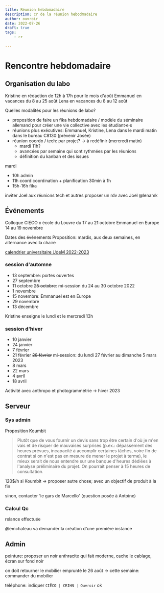 ```yaml
---
title: Réunion hebdomadaire
description: cr de la réunion hebodmadaire
author: ouvroir
date: 2022-07-26
draft: true
tags:
    - cr
    
---
```


# Rencontre hebdomadaire

## Organisation du labo

Kristine en rédaction de 12h à 17h pour le mois d'août
Emmanuel en vacances du 8 au 25 août
Lena en vacances du 8 au 12 août


Quelles modalités pour les réunions de labo? 
- proposition de faire un fika hebdomadaire / modèle du séminaire allemand pour créer une vie collective avec les étudiant·e·s
- réunions plus exécutives: Emmanuel, Kristine, Lena dans le mardi matin dans le bureau C8130 (prévenir Josée)
- réunion coordo / tech: par projet? → à redéfinir (mercredi matin)
    - mardi 11h?
    - avancées par semaine qui sont rythmées par les réunions
    - définition du kanban et des issues


mardi
- 10h admin
- 11h coord coordination + planification 30min à 1h
- 15h-16h fika

inviter Joel aux réunions tech et autres
proposer un rdv avec Joel @lenamk


## Événements

Colloque CIÉCO x école du Louvre du 17 au 21 octobre
Emmanuel en Europe 14 au 19 novembre 

Dates des événements
Proposition: mardis, aux deux semaines, en alternance avec la chaire

[calendrier universitaire UdeM 2022-2023](https://registraire.umontreal.ca/dates-importantes/calendriers-universitaires/)

### session d'automne

- 13 septembre: portes ouvertes
- 27 septembre
- 11 octobre
~~25 octobre~~: mi-session du 24 au 30 octobre 2022
- 1 novembre
- 15 novembre: Emmanuel est en Europe
- 29 novembre
- 13 décembre

Kristine enseigne le lundi et le mercredi 13h

<!--

CRCEN: __debug__

- 6 septembre
- 20 septembre
- 4 octobre
- 18 octobre
  ~~25 octobre~~: mi-session du 24 au 30 octobre 2022
- 08 novembre
- 22 novembre
- 06 décembre
- 20 décembre

-->

### session d'hiver 
- 10 janvier
- 24 janvier
- 7 février
- 21 février
~~28 février~~ mi-session: du lundi 27 février au dimanche 5 mars 2023
- 8 mars
- 22 mars
- 4 avril
- 18 avril

Activité avec anthropo et photogrammétrie → hiver 2023

<!--.

CRCEN

- 17 janvier
- 31 janvier
- 14 février
~~28 février~~ mi-session: du lundi 27 février au dimanche 5 mars 2023
- 15 mars
- 29 mars
- 11 avril
- 26 avril

-->


## Serveur

### Sys admin
Proposition Koumbit

> Plutôt que de vous fournir un devis sans trop être certain d'où je m'en vais et de risquer de mauvaises surprises (p.ex.: dépassement des heures prévues, incapacité à accomplir certaines tâches, voire fin de contrat si on n'est pas en mesure de mener le projet à terme), le mieux serait de nous entendre sur une banque d'heures dédiées à l'analyse préliminaire du projet. On pourrait penser à 15 heures de consultation. 

120$/h
si Koumbit → proposer autre chose; avec un objectif de produit à la fin

sinon, contacter 'le gars de Marcello' (question posée à Antoine)

### Calcul Qc
relance effectuée

@emchateau va demander la création d'une première instance




## Admin

peinture: proposer un noir anthracite qui fait moderne, cache le cablage, écran sur fond noir


on doit retourner le mobilier emprunté le 26 août
→ cette semaine: commander du mobilier

téléphone: indiquer `CIẼCO | CRIHN | Ouvroir` ok